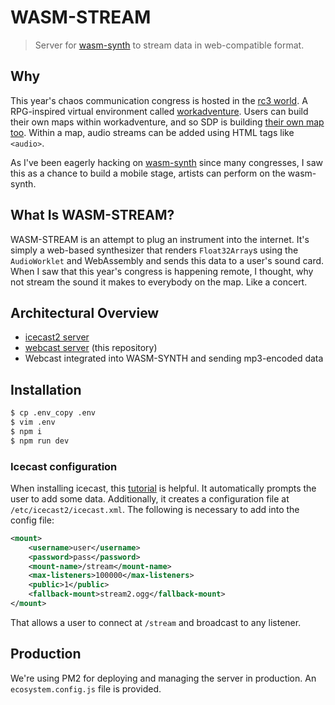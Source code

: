 # WASM-STREAM

> Server for [wasm-synth](https://github.com/TimDaub/wasm-synth) to stream data
> in web-compatible format.

## Why

This year's chaos communication congress is hosted in the [rc3
world](https://rc3.world/).  A RPG-inspired virtual environment called
[workadventure](https://workadventu.re/). Users can build their own maps within
workadventure, and so SDP is building [their own map
too](https://github.com/social-dist0rtion-protocol/r3c-map). Within a map, audio
streams can be added using HTML tags like `<audio>`.

As I've been eagerly hacking on
[wasm-synth](https://github.com/social-dist0rtion-protocol/r3c-map) since many
congresses, I saw this as a chance to build a mobile stage, artists can perform
on the wasm-synth.

## What Is WASM-STREAM?

WASM-STREAM is an attempt to plug an instrument into the internet. It's
simply a web-based synthesizer that renders `Float32Array`s using the `AudioWorklet`
and WebAssembly and sends this data to a user's sound card. When I saw that
this year's congress is happening remote, I thought, why not stream the 
sound it makes to everybody on the map. Like a concert.

## Architectural Overview

- [icecast2 server](http://audio.daubenschuetz.de)
- [webcast
  server](https://github.com/webcast/webcast.js/blob/master/SPECS.md) (this
  repository)
- Webcast integrated into WASM-SYNTH and sending mp3-encoded data

## Installation

```bash
$ cp .env_copy .env
$ vim .env
$ npm i
$ npm run dev
```

### Icecast configuration

When installing icecast, this
[tutorial](https://www.vultr.com/docs/install-icecast-on-ubuntu-18-04) is
helpful.  It automatically prompts the user to add some data. Additionally, it
creates a configuration file at `/etc/icecast2/icecast.xml`. The following is
necessary to add into the config file:

```xml
<mount>
    <username>user</username>
    <password>pass</password>
    <mount-name>/stream</mount-name>
    <max-listeners>100000</max-listeners>
    <public>1</public>
    <fallback-mount>stream2.ogg</fallback-mount>
</mount>
```

That allows a user to connect at `/stream` and broadcast to any listener.

## Production

We're using PM2 for deploying and managing the server in production.
An `ecosystem.config.js` file is provided.
